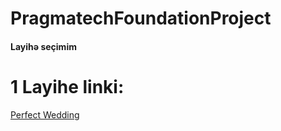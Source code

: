 # PragmatechFoundationProject

 
<h4> Layihə seçimim </h4>

# 1 Layihe linki: 

<a href="http://kodesolution.website/html/html/perfect-wedding/v2.1/demo/event-index-sp-layout1.html">Perfect Wedding</a> 